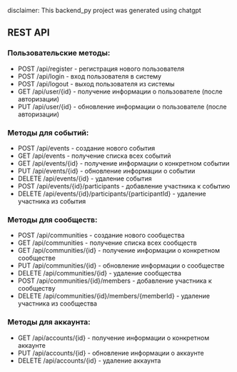 disclaimer: This backend_py project was generated using chatgpt 


## REST API
### Пользовательские методы:
- POST /api/register - регистрация нового пользователя
- POST /api/login - вход пользователя в систему
- POST /api/logout - выход пользователя из системы
- GET /api/user/{id} - получение информации о пользователе (после авторизации)
- PUT /api/user/{id} - обновление информации о пользователе (после авторизации)

### Методы для событий:
- POST /api/events - создание нового события
- GET /api/events - получение списка всех событий
- GET /api/events/{id} - получение информации о конкретном событии
- PUT /api/events/{id} - обновление информации о событии
- DELETE /api/events/{id} - удаление события
- POST /api/events/{id}/participants - добавление участника к событию
- DELETE /api/events/{id}/participants/{participantId} - удаление участника из события

### Методы для сообществ:
- POST /api/communities - создание нового сообщества
- GET /api/communities - получение списка всех сообществ
- GET /api/communities/{id} - получение информации о конкретном сообществе
- PUT /api/communities/{id} - обновление информации о сообществе
- DELETE /api/communities/{id} - удаление сообщества
- POST /api/communities/{id}/members - добавление участника к сообществу
- DELETE /api/communities/{id}/members/{memberId} - удаление участника из сообщества

### Методы для аккаунта:
- GET /api/accounts/{id} - получение информации о конкретном аккаунте
- PUT /api/accounts/{id} - обновление информации о аккаунте
- DELETE /api/accounts/{id} - удаление аккаунта
